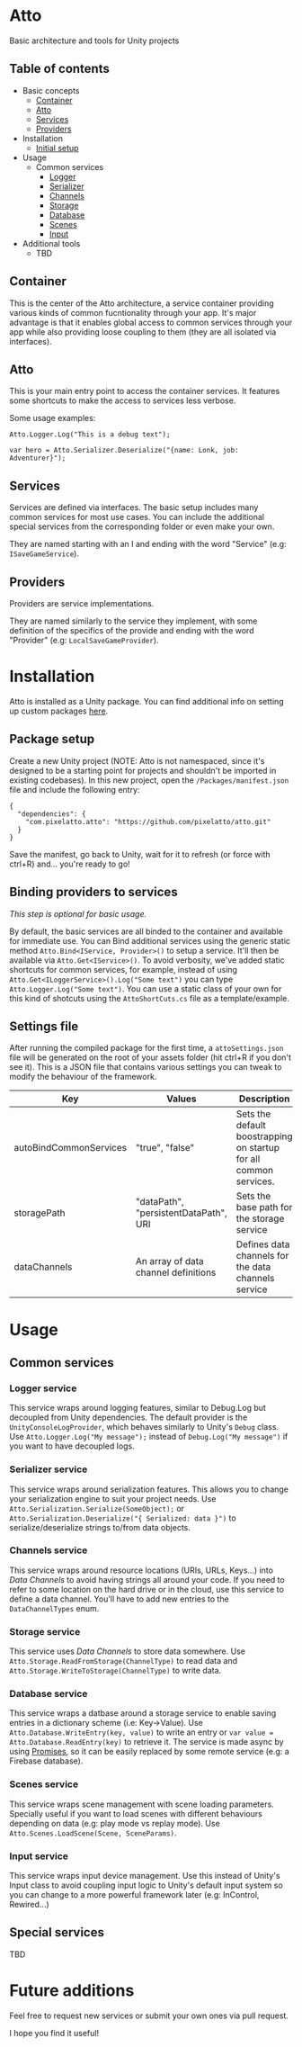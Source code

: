 # Atto

Basic architecture and tools for Unity projects

## Table of contents

- Basic concepts
  - [Container](#container)
  - [Atto](#Atto)
  - [Services](#services)
  - [Providers](#providers)
- Installation
  - [Initial setup](#initial-setup)
- Usage
  - Common services
    - [Logger](#logger-service)
    - [Serializer](#serializer-service)
    - [Channels](#channels-service)
    - [Storage](#storage-service)
    - [Database](#database-service)
    - [Scenes](#scenes-service)
    - [Input](#input-service)
- Additional tools
  - TBD

## Container

This is the center of the Atto architecture, a service container providing various kinds of common fucntionality through your app. It's major advantage is that it enables global access to common services through your app while also providing loose coupling to them (they are all isolated via interfaces).


## Atto

This is your main entry point to access the container services. It features some shortcuts to make the access to services less verbose.

Some usage examples:
```
Atto.Logger.Log("This is a debug text");

var hero = Atto.Serializer.Deserialize("{name: Lonk, job: Adventurer}");
```


## Services

Services are defined via interfaces. The basic setup includes many common services for most use cases. You can include the additional special services from the corresponding folder or even make your own.

They are named starting with an I and ending with the word "Service" (e.g: `ISaveGameService`).


## Providers

Providers are service implementations. 

They are named similarly to the service they implement, with some definition of the specifics of the provide and ending with the word "Provider" (e.g: `LocalSaveGameProvider`).


# Installation

Atto is installed as a Unity package. You can find additional info on setting up custom packages [here](https://gist.github.com/LotteMakesStuff/6e02e0ea303030517a071a1c81eb016e).

## Package setup

Create a new Unity project (NOTE: Atto is not namespaced, since it's designed to be a starting point for projects and shouldn't be imported in existing codebases). In this new project, open the `/Packages/manifest.json` file and include the following entry:
```
{
  "dependencies": {
    "com.pixelatto.atto": "https://github.com/pixelatto/atto.git"
  }
}
```
Save the manifest, go back to Unity, wait for it to refresh (or force with ctrl+R) and... you're ready to go!

## Binding providers to services

*This step is optional for basic usage.*

By default, the basic services are all binded to the container and available for immediate use. You can Bind additional services using the generic static method `Atto.Bind<IService, Provider>()` to setup a service. It'll then be available via `Atto.Get<IService>()`. To avoid verbosity, we've added static shortcuts for common services, for example, instead of using `Atto.Get<ILoggerService>().Log("Some text")` you can type `Atto.Logger.Log("Some text")`. You can use a static class of your own for this kind of shotcuts using the `AttoShortCuts.cs` file as a template/example.

## Settings file

After running the compiled package for the first time, a `attoSettings.json` file will be generated on the root of your assets folder (hit ctrl+R if you don't see it). This is a JSON file that contains various settings you can tweak to modify the behaviour of the framework.

| Key                      | Values                                 | Description                                                      |
| ----------------         | ----------------                       | ----------------                                                 |
| autoBindCommonServices   | "true", "false"                        | Sets the default boostrapping on startup for all common services.|
| storagePath              | "dataPath", "persistentDataPath", URI  | Sets the base path for the storage service                       |
| dataChannels             | An array of data channel definitions   | Defines data channels for the data channels service              |

# Usage

## Common services

### Logger service
  This service wraps around logging features, similar to Debug.Log but decoupled from Unity dependencies. The default provider is the `UnityConsoleLogProvider`, which behaves similarly to Unity's `Debug` class. Use `Atto.Logger.Log("My message");` instead of `Debug.Log("My message")` if you want to have decoupled logs.

### Serializer service
  This service wraps around serialization features. This allows you to change your serialization engine to suit your project needs. Use `Atto.Serialization.Serialize(SomeObject);` or `Atto.Serialization.Deserialize("{ Serialized: data }")` to serialize/deserialize strings to/from data objects.
  
### Channels service
  This service wraps around resource locations (URIs, URLs, Keys...) into *Data Channels* to avoid having strings all around your code. If you need to refer to some location on the hard drive or in the cloud, use this service to define a data channel. You'll have to add new entries to the `DataChannelTypes` enum.
  
### Storage service
  This service uses *Data Channels* to store data somewhere. Use `Atto.Storage.ReadFromStorage(ChannelType)` to read data and `Atto.Storage.WriteToStorage(ChannelType)` to write data.

### Database service
  This service wraps a datbase around a storage service to enable saving entries in a dictionary scheme (i.e: Key->Value). Use `Atto.Database.WriteEntry(key, value)` to write an entry or `var value = Atto.Database.ReadEntry(key)` to retrieve it. The service is made async by using [Promises](https://github.com/Real-Serious-Games/C-Sharp-Promise), so it can be easily replaced by some remote service (e.g: a Firebase database).

### Scenes service
  This service wraps scene management with scene loading parameters. Specially useful if you want to load scenes with different behaviours depending on data (e.g: play mode vs replay mode). Use `Atto.Scenes.LoadScene(Scene, SceneParams)`.

### Input service
  This service wraps input device management. Use this instead of Unity's Input class to avoid coupling input logic to Unity's default input system so you can change to a more powerful framework later (e.g: InControl, Rewired...)
  
## Special services
  TBD
  
# Future additions

Feel free to request new services or submit your own ones via pull request.

I hope you find it useful!
